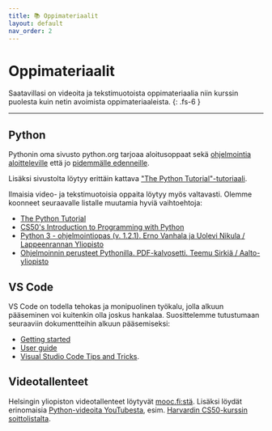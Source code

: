```yaml
---
title: 📚 Oppimateriaalit
layout: default
nav_order: 2
---
```


# Oppimateriaalit

Saatavillasi on videoita ja tekstimuotoista oppimateriaalia niin kurssin puolesta kuin netin avoimista oppimateriaaleista.
{: .fs-6 }

---

## Python

Pythonin oma sivusto python.org tarjoaa aloitusoppaat sekä [ohjelmointia aloitteleville](https://wiki.python.org/moin/BeginnersGuide/NonProgrammers) että jo [pidemmälle edenneille](https://wiki.python.org/moin/BeginnersGuide/Programmers).

Lisäksi sivustolta löytyy erittäin kattava ["The Python Tutorial"-tutoriaali](https://docs.python.org/3/tutorial/).

Ilmaisia video- ja tekstimuotoisia oppaita löytyy myös valtavasti. Olemme koonneet seuraavalle listalle muutamia hyviä vaihtoehtoja:

* [The Python Tutorial](https://docs.python.org/3/tutorial/)
* [CS50's Introduction to Programming with Python](https://cs50.harvard.edu/python/2022/)
* [Python 3 - ohjelmointiopas (v. 1.2.1). Erno Vanhala ja Uolevi Nikula / Lappeenrannan Yliopisto](https://lutpub.lut.fi/bitstream/handle/10024/162088/Vanhala2020-Python3Ohjelmointiopas.pdf?sequence=1&isAllowed=y)
* [Ohjelmoinnin perusteet Pythonilla. PDF-kalvosetti. Teemu Sirkiä / Aalto-yliopisto](http://www.cs.hut.fi/~ttsirkia/Python.pdf)


## VS Code

VS Code on todella tehokas ja monipuolinen työkalu, jolla alkuun pääseminen voi kuitenkin olla joskus hankalaa. Suosittelemme tutustumaan seuraaviin dokumentteihin alkuun pääsemiseksi:

* [Getting started](https://code.visualstudio.com/docs/getstarted/userinterface)
* [User guide](https://code.visualstudio.com/docs/editor/codebasics)
* [Visual Studio Code Tips and Tricks](https://code.visualstudio.com/docs/getstarted/tips-and-tricks).


## Videotallenteet

Helsingin yliopiston videotallenteet löytyvät [mooc.fi:stä](https://ohjelmointi-25.mooc.fi/#luentotallenteet). Lisäksi löydät erinomaisia [Python-videoita YouTubesta](https://www.youtube.com/results?search_query=python), esim. [Harvardin CS50-kurssin soittolistalta](https://www.youtube.com/playlist?list=PLhQjrBD2T3817j24-GogXmWqO5Q5vYy0V).
